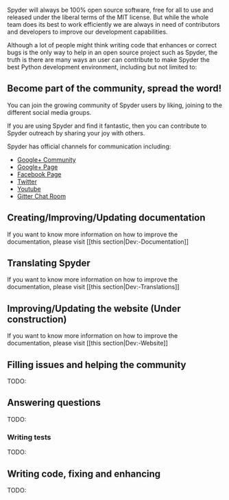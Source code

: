 Spyder will always be 100% open source software, free for all to use and released under the liberal terms of the MIT license. But while the whole team does its best to work efficiently we are always in need of contributors and developers to improve our development capabilities. 

Although a lot of people might think writing code that enhances or correct bugs is the only way to help in an open source project such as Spyder, the truth is there are many ways an user can contribute to make Spyder the best Python development environment, including but not limited to:

## Become part of the community, spread the word!
You can join the growing community of Spyder users by liking, joining to the different social media groups. 

If you are using Spyder and find it fantastic, then you can contribute to Spyder outreach by sharing your joy with others. 

Spyder has official channels for communication including:
* [Google+ Community](https://plus.google.com/communities/112932801653352854842)
* [Google+ Page](https://plus.google.com/107193318474220481102/posts)
* [Facebook Page](https://www.facebook.com/SpyderIDE)
* [Twitter](https://www.twitter.com/Spyder_IDE)
* [Youtube](https://www.youtube.com/channel/UCK0uCG7DVzKUAhaw8veitkw)
* [Gitter Chat Room](https://gitter.im/spyder-ide/public)


## Creating/Improving/Updating documentation
If you want to know more information on how to improve the documentation, please visit [[this section|Dev:-Documentation]]

## Translating Spyder
If you want to know more information on how to improve the documentation, please visit [[this section|Dev:-Translations]]

## Improving/Updating the website (Under construction)
If you want to know more information on how to improve the documentation, please visit [[this section|Dev:-Website]]

## Filling issues and helping the community
TODO:

## Answering questions
TODO:

### Writing tests
TODO:

## Writing code, fixing and enhancing
TODO: